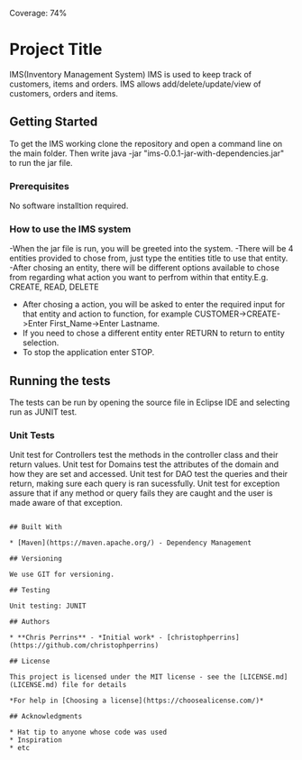 Coverage: 74%
# Project Title

IMS(Inventory Management System) IMS is used to keep track of customers, items and orders. IMS allows add/delete/update/view of customers, orders and items.

## Getting Started

To get the IMS working clone the repository and open a command line on the main folder. Then write java -jar "ims-0.0.1-jar-with-dependencies.jar" to run the jar file.

### Prerequisites

No software installtion required.


### How to use the IMS system

-When the jar file is run, you will be greeted into the system.
-There will be 4 entities provided to chose from, just type the entities title to use that entity.
-After chosing an entity, there will be different options available to chose from regarding what action you want to perfrom within that entity.E.g. CREATE, READ, DELETE
- After chosing a action, you will be asked to enter the required input for that entity and action to function, for example CUSTOMER->CREATE->Enter First_Name->Enter Lastname.
- If you need to chose a different entity enter RETURN to return to entity selection.
- To stop the application enter STOP.


## Running the tests

The tests can be run by opening the source file in Eclipse IDE and selecting run as JUNIT test.

### Unit Tests 

Unit test for Controllers test the methods in the controller class and their return values.
Unit test for Domains test the attributes of the domain and how they are set and accessed.
Unit test for DAO test the queries and their return, making sure each query is ran sucessfully.
Unit test for exception assure that if any method or query fails they are caught and the user is made aware of that exception.
```

## Built With

* [Maven](https://maven.apache.org/) - Dependency Management

## Versioning

We use GIT for versioning.

## Testing

Unit testing: JUNIT

## Authors

* **Chris Perrins** - *Initial work* - [christophperrins](https://github.com/christophperrins)

## License

This project is licensed under the MIT license - see the [LICENSE.md](LICENSE.md) file for details 

*For help in [Choosing a license](https://choosealicense.com/)*

## Acknowledgments

* Hat tip to anyone whose code was used
* Inspiration
* etc
